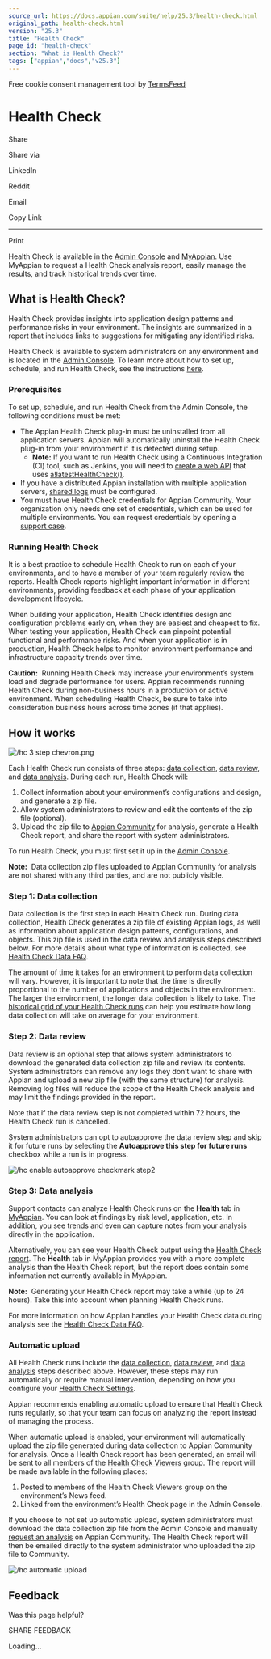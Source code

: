 ```yaml
---
source_url: https://docs.appian.com/suite/help/25.3/health-check.html
original_path: health-check.html
version: "25.3"
title: "Health Check"
page_id: "health-check"
section: "What is Health Check?"
tags: ["appian","docs","v25.3"]
---
```



Free cookie consent management tool by [TermsFeed](https://www.termsfeed.com/)

# Health Check

Share

Share via

LinkedIn

Reddit

Email

Copy Link

* * *

Print

Health Check is available in the [Admin Console](Appian_Administration_Console.html#health-check) and [MyAppian](insights_overview.html). Use MyAppian to request a Health Check analysis report, easily manage the results, and track historical trends over time.

## What is Health Check?

Health Check provides insights into application design patterns and performance risks in your environment. The insights are summarized in a report that includes links to suggestions for mitigating any identified risks.

Health Check is available to system administrators on any environment and is located in the [Admin Console](Appian_Administration_Console.html). To learn more about how to set up, schedule, and run Health Check, see the instructions [here](Appian_Administration_Console.html#health-check).

### Prerequisites

To set up, schedule, and run Health Check from the Admin Console, the following conditions must be met:

-   The Appian Health Check plug-in must be uninstalled from all application servers. Appian will automatically uninstall the Health Check plug-in from your environment if it is detected during setup.
    -   **Note:** If you want to run Health Check using a Continuous Integration (CI) tool, such as Jenkins, you will need to [create a web API](Designing_Web_APIs.html) that uses [a!latestHealthCheck()](fnc_system_a_latesthealthcheck.html).
-   If you have a distributed Appian installation with multiple application servers, [shared logs](High_Availability_and_Distributed_Installations.html#shared-logs) must be configured.
-   You must have Health Check credentials for Appian Community. Your organization only needs one set of credentials, which can be used for multiple environments. You can request credentials by opening a [support case](https://forum.appian.com/suite/sites/myappian/page/support).

### Running Health Check

It is a best practice to schedule Health Check to run on each of your environments, and to have a member of your team regularly review the reports. Health Check reports highlight important information in different environments, providing feedback at each phase of your application development lifecycle.

When building your application, Health Check identifies design and configuration problems early on, when they are easiest and cheapest to fix. When testing your application, Health Check can pinpoint potential functional and performance risks. And when your application is in production, Health Check helps to monitor environment performance and infrastructure capacity trends over time.

**Caution:**  Running Health Check may increase your environment’s system load and degrade performance for users. Appian recommends running Health Check during non-business hours in a production or active environment. When scheduling Health Check, be sure to take into consideration business hours across time zones (if that applies).

## How it works

![/hc 3 step chevron.png](images/hc_3_step_chevron.png)

Each Health Check run consists of three steps: [data collection](#step-1-data-collection), [data review](#step-2-data-review), and [data analysis](#step-3-data-analysis). During each run, Health Check will:

1.  Collect information about your environment’s configurations and design, and generate a zip file.
2.  Allow system administrators to review and edit the contents of the zip file (optional).
3.  Upload the zip file to [Appian Community](https://community.appian.com/) for analysis, generate a Health Check report, and share the report with system administrators.

To run Health Check, you must first set it up in the [Admin Console](Appian_Administration_Console.html#health-check).

**Note:**  Data collection zip files uploaded to Appian Community for analysis are not shared with any third parties, and are not publicly visible.

### Step 1: Data collection

Data collection is the first step in each Health Check run. During data collection, Health Check generates a zip file of existing Appian logs, as well as information about application design patterns, configurations, and objects. This zip file is used in the data review and analysis steps described below. For more details about what type of information is collected, see [Health Check Data FAQ](health-check-data-faq.html).

The amount of time it takes for an environment to perform data collection will vary. However, it is important to note that the time is directly proportional to the number of applications and objects in the environment. The larger the environment, the longer data collection is likely to take. The [historical grid of your Health Check runs](Appian_Administration_Console.html#landing-page) can help you estimate how long data collection will take on average for your environment.

### Step 2: Data review

Data review is an optional step that allows system administrators to download the generated data collection zip file and review its contents. System administrators can remove any logs they don’t want to share with Appian and upload a new zip file (with the same structure) for analysis. Removing log files will reduce the scope of the Health Check analysis and may limit the findings provided in the report.

Note that if the data review step is not completed within 72 hours, the Health Check run is cancelled.

System administrators can opt to autoapprove the data review step and skip it for future runs by selecting the **Autoapprove this step for future runs** checkbox while a run is in progress.

![/hc enable autoapprove checkmark step2](images/hc_enable_autoapprove_checkmark_step2.png)

### Step 3: Data analysis

Support contacts can analyze Health Check runs on the **Health** tab in [MyAppian](insights_overview.html). You can look at findings by risk level, application, etc. In addition, you see trends and even can capture notes from your analysis directly in the application.

Alternatively, you can see your Health Check output using the [Health Check report](understanding-the-health-check-report.html). The **Health** tab in MyAppian provides you with a more complete analysis than the Health Check report, but the report does contain some information not currently available in MyAppian.

**Note:**  Generating your Health Check report may take a while (up to 24 hours). Take this into account when planning Health Check runs.

For more information on how Appian handles your Health Check data during analysis see the [Health Check Data FAQ](health-check-data-faq.html).

### Automatic upload

All Health Check runs include the [data collection](#step-1-data-collection), [data review](#step-2-data-review), and [data analysis](#step-3-data-analysis) steps described above. However, these steps may run automatically or require manual intervention, depending on how you configure your [Health Check Settings](Appian_Administration_Console.html#prodlink-healthCheckSettings).

Appian recommends enabling automatic upload to ensure that Health Check runs regularly, so that your team can focus on analyzing the report instead of managing the process.

When automatic upload is enabled, your environment will automatically upload the zip file generated during data collection to Appian Community for analysis. Once a Health Check report has been generated, an email will be sent to all members of the [Health Check Viewers](System_Groups.html#health-check-viewers) group. The report will be made available in the following places:

1.  Posted to members of the Health Check Viewers group on the environment’s News feed.
2.  Linked from the environment’s Health Check page in the Admin Console.

If you choose to not set up automatic upload, system administrators must download the data collection zip file from the Admin Console and manually [request an analysis](https://community.appian.com/p/request-health-check-analysis) on Appian Community. The Health Check report will then be emailed directly to the system administrator who uploaded the zip file to Community.

![/hc automatic upload](images/hc_automatic_upload.png)

## Feedback

Was this page helpful?

SHARE FEEDBACK

Loading...